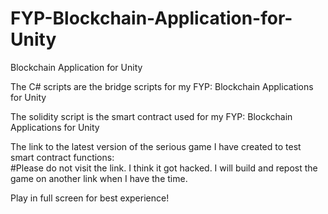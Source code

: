 # FYP-Blockchain-Application-for-Unity
Blockchain Application for Unity


The C# scripts are the bridge scripts for my FYP: Blockchain Applications for Unity

The solidity script is the smart contract used for my FYP: Blockchain Applications for Unity

The link to the latest version of the serious game I have created to test smart contract functions:  
#Please do not visit the link. I think it got hacked. I will build and repost the game on another link when I have the time.

Play in full screen for best experience!
